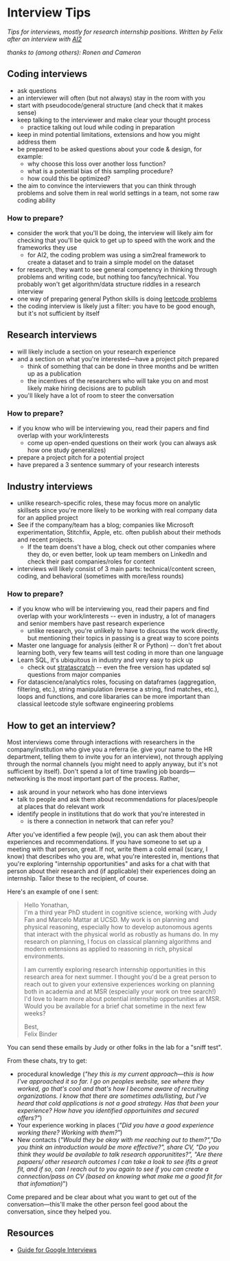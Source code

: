 # Interview Tips

*Tips for interviews, mostly for research internship positions. Written by Felix after an interview with [AI2](http://prior.allenai.org)*

*thanks to (among others): Ronen and Cameron*

## Coding interviews
* ask questions
* an interviewer will often (but not always) stay in the room with you
* start with pseudocode/general structure (and check that it makes sense)
* keep talking to the interviewer and make clear your thought process
    * practice talking out loud while coding in preparation
* keep in mind potential limitations, extensions and how you might address them
* be prepared to be asked questions about your code & design, for example:
    * why choose this loss over another loss function?
    * what is a potential bias of this sampling procedure?
    * how could this be optimized?
* the aim to convince the interviewers that you can think through problems and solve them in real world settings in a team, not some raw coding ability

### How to prepare?
* consider the work that you'll be doing, the interview will likely aim for checking that you'll be quick to get up to speed with the work and the frameworks they use
    * for AI2, the coding problem was using a sim2real framework to create a dataset and to train a simple model on the dataset
* for research, they want to see general competency in thinking through problems and writing code, but nothing too fancy/technical. You probably won't get algorithm/data structure riddles in a research interview
* one way of preparing general Python skills is doing [leetcode problems](https://leetcode.com/problemset/all/)
* the coding interview is likely just a filter: you have to be good enough, but it's not sufficient by itself

## Research interviews
* will likely include a section on your research experience
* and a section on what you're interested—have a project pitch prepared
    * think of something that can be done in three months and be written up as a publication
    * the incentives of the researchers who will take you on and most likely make hiring decisions are to publish
* you'll likely have a lot of room to steer the conversation

### How to prepare?
* if you know who will be interviewing you, read their papers and find overlap with your work/interests
    * come up open-ended questions on their work (you can always ask how one study generalizes)
* prepare a project pitch for a potential project
* have prepared a 3 sentence summary of your research interests

## Industry interviews
* unlike research-specific roles, these may focus more on analytic skillsets since you're more likely to be working with real company data for an applied project
* See if the company/team has a blog; companies like Microsoft experimentation, Stitchfix, Apple, etc. often publish about their methods and recent projects.   
    * If the team doens't have a blog, check out other companies where they do, or even better, look up team members on LinkedIn and check their past companies/roles for content
* interviews will likely consist of 3 main parts: technical/content screen, coding, and behavioral (sometimes with more/less rounds)

### How to prepare?
* if you know who will be interviewing you, read their papers and find overlap with your work/interests -- even in industry, a lot of managers and senior members have past research experience
    * unlike research, you're unlikely to have to discuss the work directly, but mentioning their topics in passing is a great way to score points
* Master one language for analysis (either R or Python) -- don't fret about learning both, very few teams will test coding in more than one language
* Learn SQL, it's ubiquitous in industry and very easy to pick up
    * check out [stratascratch](https://stratascratch.com) -- even the free version has updated sql questions from major companies
* For datascience/analytics roles, focusing on dataframes (aggregation, filtering, etc.), string manipulation (reverse a string, find matches, etc.), loops and functions, and core libararies can be more important than classical leetcode style software engineering problems

## How to get an interview?
Most interviews come through interactions with researchers in the company/institution who give you a referra (ie. give your name to the HR department, telling them to invite you for an interview), not through applying through the normal channels (you might need to apply anyway, but it's not sufficient by itself).
Don't spend a lot of time trawling job boards—networking is the most important part of the process.
Rather,
* ask around in your network who has done interviews
* talk to people and ask them about recommendations for places/people at places that do relevant work
* identify people in institutions that do work that you're interested in
    * is there a connection in network that can refer you?

After you've identified a few people (wj), you can ask them about their experiences and recommendations.
If you have someone to set up a meeting with that person, great. If not, write them a cold email (scary, I know) that describes who you are, what you're interested in, mentions that you're exploring "internship opportunities" and asks for a chat with that person about their research and (if applicable) their experiences doing an internship. Tailor these to the recipient, of course.

Here's an example of one I sent:
>Hello Yonathan,\
>I'm a third year PhD student in cognitive science, working with Judy Fan and Marcelo Mattar at UCSD. 
>My work is on planning and physical reasoning, especially how to develop autonomous agents that interact with the physical world as robustly as humans do. 
>In my research on planning, I focus on classical planning algorithms and modern extensions as applied to reasoning in rich, physical environments. 
>
>I am currently exploring research internship opportunities in this research area for next summer. 
>I thought you'd be a great person to reach out to given your extensive experiences working on planning both in academia and at MSR (especially your work on tree search!) I'd love to learn more about potential internship opportunities at MSR. Would you be available for a brief chat sometime in the next few weeks? 
>
>Best,\
>Felix Binder

You can send these emails by Judy or other folks in the lab for a "sniff test".

From these chats, try to get:
* procedural knowledge (*"hey this is my current approach—this is how I've approached it so far. I go on peoples website, see where they worked, go that's cool and that's how I become aware of recruiting organizations. I know that there are sometimes ads/listing, but I've heard that cold applications is not a good strategy. Has that been your experience? How have you identified opportuinites and secured offers?"*)
* Your experience working in places (*"Did you have a good experience working there? Working with them?"*)
* New contacts (*"Would they be okay with me reaching out to them?","Do you think an introduction would be more effective?", share CV, "Do you think they would be available to talk research opporunitites?", "Are there papaers/ other research outcomes I can take a look to see ifits a great fit, and if so, can I reach out to you again to see if you can create a connection/pass on CV (based on knowing what make me a good fit for that infomation)*")

Come prepared and be clear about what you want to get out of the conversation—this'll make the other person feel good about the conversation, since they helped you.


## Resources
* [Guide for Google Interviews](https://docs.google.com/presentation/d/1_6c6eu1oaDcJeKGcu43wtal8OeFNL6xMmmoSiDt9l5A/edit#slide=id.g3b1a8a6735_157_56)

